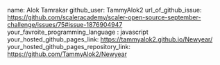 name: Alok Tamrakar
github_user: TammyAlok2
url_of_github_issue: https://github.com/scaleracademy/scaler-open-source-september-challenge/issues/75#issue-1876904947
your_favroite_programming_language : javascript
your_hosted_github_pages_link: https://tammyalok2.github.io/Newyear/
your_hosted_github_pages_repository_link: https://github.com/TammyAlok2/Newyear